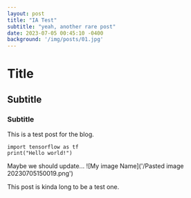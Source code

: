 ```yaml
---
layout: post
title: "IA Test"
subtitle: "yeah, another rare post"
date: 2023-07-05 00:45:10 -0400
background: '/img/posts/01.jpg'
---
```


# Title
## Subtitle

### Subtitle

This is a test post for the blog.

```
import tensorflow as tf
print("Hello world!")
```

Maybe we should update...
![My image Name]('/Pasted image 20230705150019.png')

This post is kinda long to be a test one.